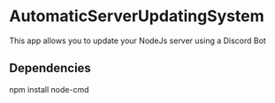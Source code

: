 # AutomaticServerUpdatingSystem
 This app allows you to update your NodeJs server using a Discord Bot


## Dependencies
  npm install node-cmd
